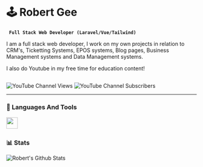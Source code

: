 # 🕹️ Robert Gee
**` Full Stack Web Developer (Laravel/Vue/Tailwind)`**

I am a full stack web developer, I work on my own projects in relation to CRM's, Ticketting Systems, EPOS systems, Blog pages,
Business Management systems and Data Management systems.

I also do Youtube in my free time for education content!
##
![YouTube Channel Views](https://custom-icon-badges.demolab.com/youtube/channel/views/UCBMk8v6nNEw632Ym18G_ZYQ?style=for-the-badge)
![YouTube Channel Subscribers](https://custom-icon-badges.demolab.com/youtube/channel/subscribers/UCBMk8v6nNEw632Ym18G_ZYQ?style=for-the-badge)

---
### 💼 Languages And Tools
          
<img align="left" width="30px" style="padding-right:10px;" src="https://cdn.jsdelivr.net/gh/devicons/devicon/icons/laravel/laravel-plain.svg" />

<br />

#

### 📊 Stats
![Robert's Github Stats](https://github-readme-stats.vercel.app/api?username=robertgouveia&show_icons=true&theme=gruvbox)
